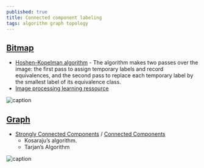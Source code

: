 ```yaml
---
published: true
title: Connected component labeling
tags: algorithm graph topology
---
```


## [Bitmap](https://en.wikipedia.org/wiki/Connected-component_labeling)
- [Hoshen–Kopelman algorithm](https://en.wikipedia.org/wiki/Connected-component_labeling#Two-pass) - The algorithm makes two passes over the image: the first pass to assign temporary labels and record equivalences, and the second pass to replace each temporary label by the smallest label of its equivalence class. 
- [Image processing learning ressource](https://homepages.inf.ed.ac.uk/rbf/HIPR2/label.htm)

![caption](https://homepages.inf.ed.ac.uk/rbf/HIPR2/thumbs/art8lab2.GIF)

## [Graph](https://towardsdatascience.com/data-scientists-the-five-graph-algorithms-that-you-should-know-30f454fa5513)
- [Strongly Connected Components](https://www.geeksforgeeks.org/strongly-connected-components/) / [Connected Components](https://www.geeksforgeeks.org/connected-components-in-an-undirected-graph/)
	- Kosaraju’s algorithm.
    - Tarjan’s Algorithm 
    

![caption](https://upload.wikimedia.org/wikipedia/commons/thumb/8/85/Pseudoforest.svg/480px-Pseudoforest.svg.png)
